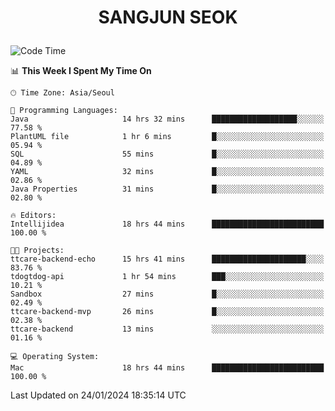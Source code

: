 <h1>
 <p align="center">
   SANGJUN SEOK
 </p>
</h1>

<!--START_SECTION:waka-->
![Code Time](http://img.shields.io/badge/Code%20Time-3%2C227%20hrs%2057%20mins-blue)

📊 **This Week I Spent My Time On** 

```text
🕑︎ Time Zone: Asia/Seoul

💬 Programming Languages: 
Java                     14 hrs 32 mins      ███████████████████░░░░░░   77.58 % 
PlantUML file            1 hr 6 mins         █░░░░░░░░░░░░░░░░░░░░░░░░   05.94 % 
SQL                      55 mins             █░░░░░░░░░░░░░░░░░░░░░░░░   04.89 % 
YAML                     32 mins             █░░░░░░░░░░░░░░░░░░░░░░░░   02.86 % 
Java Properties          31 mins             █░░░░░░░░░░░░░░░░░░░░░░░░   02.80 % 

🔥 Editors: 
Intellijidea             18 hrs 44 mins      █████████████████████████   100.00 % 

🐱‍💻 Projects: 
ttcare-backend-echo      15 hrs 41 mins      █████████████████████░░░░   83.76 % 
tdogtdog-api             1 hr 54 mins        ███░░░░░░░░░░░░░░░░░░░░░░   10.21 % 
Sandbox                  27 mins             █░░░░░░░░░░░░░░░░░░░░░░░░   02.49 % 
ttcare-backend-mvp       26 mins             █░░░░░░░░░░░░░░░░░░░░░░░░   02.38 % 
ttcare-backend           13 mins             ░░░░░░░░░░░░░░░░░░░░░░░░░   01.16 % 

💻 Operating System: 
Mac                      18 hrs 44 mins      █████████████████████████   100.00 % 
```


 Last Updated on 24/01/2024 18:35:14 UTC
<!--END_SECTION:waka-->
